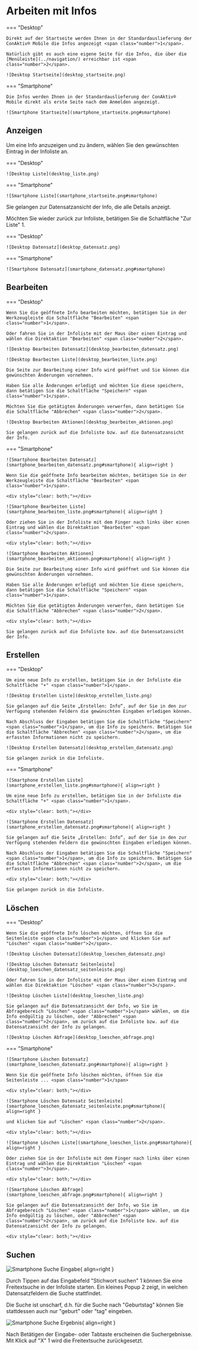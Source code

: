 # Arbeiten mit Infos

=== "Desktop"

    Direkt auf der Startseite werden Ihnen in der Standardauslieferung der ConAktiv® Mobile die Infos angezeigt <span class="number">1</span>.

    Natürlich gibt es auch eine eigene Seite für die Infos, die über die [Menüleiste](../navigation/) erreichbar ist <span class="number">2</span>.

    ![Desktop Startseite](desktop_startseite.png)

=== "Smartphone"

    Die Infos werden Ihnen in der Standardauslieferung der ConAktiv® Mobile direkt als erste Seite nach dem Anmelden angezeigt.

    ![Smartphone Startseite](smartphone_startseite.png#smartphone)

## Anzeigen

Um eine Info anzuzeigen und zu ändern, wählen Sie den gewünschten Eintrag in der Infoliste an.

=== "Desktop"

    ![Desktop Liste](desktop_liste.png)

=== "Smartphone"

    ![Smartphone Liste](smartphone_startseite.png#smartphone)

Sie gelangen zur Datensatzansicht der Info, die alle Details anzeigt.

Möchten Sie wieder zurück zur Infoliste, betätigen Sie die Schaltfläche "Zur Liste" <span class="number">1</span>.

=== "Desktop"

    ![Desktop Datensatz](desktop_datensatz.png)

=== "Smartphone"

    ![Smartphone Datensatz](smartphone_datensatz.png#smartphone)

## Bearbeiten

=== "Desktop"

    Wenn Sie die geöffnete Info bearbeiten möchten, betätigen Sie in der Werkzeugleiste die Schaltfläche "Bearbeiten" <span class="number">1</span>.

    Oder fahren Sie in der Infoliste mit der Maus über einen Eintrag und wählen die Direktaktion "Bearbeiten" <span class="number">2</span>.

    ![Desktop Bearbeiten Datensatz](desktop_bearbeiten_datensatz.png)

    ![Desktop Bearbeiten Liste](desktop_bearbeiten_liste.png)

    Die Seite zur Bearbeitung einer Info wird geöffnet und Sie können die gewünschten Änderungen vornehmen.

    Haben Sie alle Änderungen erledigt und möchten Sie diese speichern, dann betätigen Sie die Schaltfläche "Speichern" <span class="number">1</span>.

    Möchten Sie die getätigten Änderungen verwerfen, dann betätigen Sie die Schaltfläche "Abbrechen" <span class="number">2</span>.

    ![Desktop Bearbeiten Aktionen](desktop_bearbeiten_aktionen.png)

    Sie gelangen zurück auf die Infoliste bzw. auf die Datensatzansicht der Info.

=== "Smartphone"

    ![Smartphone Bearbeiten Datensatz](smartphone_bearbeiten_datensatz.png#smartphone){ align=right }

    Wenn Sie die geöffnete Info bearbeiten möchten, betätigen Sie in der Werkzeugleiste die Schaltfläche "Bearbeiten" <span class="number">1</span>.

    <div style="clear: both;"></div>

    ![Smartphone Bearbeiten Liste](smartphone_bearbeiten_liste.png#smartphone){ align=right }

    Oder ziehen Sie in der Infoliste mit dem Finger nach links über einen Eintrag und wählen die Direktaktion "Bearbeiten" <span class="number">2</span>.

    <div style="clear: both;"></div>

    ![Smartphone Bearbeiten Aktionen](smartphone_bearbeiten_aktionen.png#smartphone){ align=right }

    Die Seite zur Bearbeitung einer Info wird geöffnet und Sie können die gewünschten Änderungen vornehmen.

    Haben Sie alle Änderungen erledigt und möchten Sie diese speichern, dann betätigen Sie die Schaltfläche "Speichern" <span class="number">1</span>.

    Möchten Sie die getätigten Änderungen verwerfen, dann betätigen Sie die Schaltfläche "Abbrechen" <span class="number">2</span>.

    <div style="clear: both;"></div>

    Sie gelangen zurück auf die Infoliste bzw. auf die Datensatzansicht der Info.

## Erstellen

=== "Desktop"

    Um eine neue Info zu erstellen, betätigen Sie in der Infoliste die Schaltfläche "+" <span class="number">1</span>.

    ![Desktop Erstellen Liste](desktop_erstellen_liste.png)

    Sie gelangen auf die Seite „Erstellen: Info“, auf der Sie in den zur Verfügung stehenden Feldern die gewünschten Eingaben erledigen können.

    Nach Abschluss der Eingaben betätigen Sie die Schaltfläche "Speichern" <span class="number">1</span>, um die Info zu speichern. Betätigen Sie die Schaltfläche "Abbrechen" <span class="number">2</span>, um die erfassten Informationen nicht zu speichern.

    ![Desktop Erstellen Datensatz](desktop_erstellen_datensatz.png)

    Sie gelangen zurück in die Infoliste.

=== "Smartphone"

    ![Smartphone Erstellen Liste](smartphone_erstellen_liste.png#smartphone){ align=right }

    Um eine neue Info zu erstellen, betätigen Sie in der Infoliste die Schaltfläche "+" <span class="number">1</span>.

    <div style="clear: both;"></div>

    ![Smartphone Erstellen Datensatz](smartphone_erstellen_datensatz.png#smartphone){ align=right } 

    Sie gelangen auf die Seite „Erstellen: Info“, auf der Sie in den zur Verfügung stehenden Feldern die gewünschten Eingaben erledigen können.

    Nach Abschluss der Eingaben betätigen Sie die Schaltfläche "Speichern" <span class="number">1</span>, um die Info zu speichern. Betätigen Sie die Schaltfläche "Abbrechen" <span class="number">2</span>, um die erfassten Informationen nicht zu speichern.

    <div style="clear: both;"></div>

    Sie gelangen zurück in die Infoliste.

## Löschen

=== "Desktop"

    Wenn Sie die geöffnete Info löschen möchten, öffnen Sie die Seitenleiste <span class="number">1</span> und klicken Sie auf "Löschen" <span class="number">2</span>.

    ![Desktop Löschen Datensatz](desktop_loeschen_datensatz.png)

    ![Desktop Löschen Datensatz Seitenleiste](desktop_loeschen_datensatz_seitenleiste.png)

    Oder fahren Sie in der Infoliste mit der Maus über einen Eintrag und wählen die Direktaktion "Löschen" <span class="number">3</span>.

    ![Desktop Löschen Liste](desktop_loeschen_liste.png)

    Sie gelangen auf die Datensatzansicht der Info, wo Sie im Abfragebereich "Löschen" <span class="number">1</span> wählen, um die Info endgültig zu löschen, oder "Abbrechen" <span class="number">2</span>, um zurück auf die Infoliste bzw. auf die Datensatzansicht der Info zu gelangen.

    ![Desktop Löschen Abfrage](desktop_loeschen_abfrage.png)

=== "Smartphone"

    ![Smartphone Löschen Datensatz](smartphone_loeschen_datensatz.png#smartphone){ align=right } 

    Wenn Sie die geöffnete Info löschen möchten, öffnen Sie die Seitenleiste ... <span class="number">1</span>

    <div style="clear: both;"></div>

    ![Smartphone Löschen Datensatz Seitenleiste](smartphone_loeschen_datensatz_seitenleiste.png#smartphone){ align=right } 

    und klicken Sie auf "Löschen" <span class="number">2</span>.

    <div style="clear: both;"></div>

    ![Smartphone Löschen Liste](smartphone_loeschen_liste.png#smartphone){ align=right } 

    Oder ziehen Sie in der Infoliste mit dem Finger nach links über einen Eintrag und wählen die Direktaktion "Löschen" <span class="number">3</span>.

    <div style="clear: both;"></div>

    ![Smartphone Löschen Abfrage](smartphone_loeschen_abfrage.png#smartphone){ align=right } 

    Sie gelangen auf die Datensatzansicht der Info, wo Sie im Abfragebereich "Löschen" <span class="number">1</span> wählen, um die Info endgültig zu löschen, oder "Abbrechen" <span class="number">2</span>, um zurück auf die Infoliste bzw. auf die Datensatzansicht der Info zu gelangen.

    <div style="clear: both;"></div>

## Suchen

![Smartphone Suche Eingabe](smartphone_suche_eingabe.png#smartphone){ align=right }

Durch Tippen auf das Eingabefeld "Stichwort suchen" <span class="number">1</span> können Sie eine Freitextsuche in der Infoliste starten. Ein kleines Popup <span class="number">2</span> zeigt, in welchen Datensatzfeldern die Suche stattfindet.

Die Suche ist unscharf, d.h. für die Suche nach "Geburtstag" können Sie stattdessen auch nur "geburt" oder "tag" eingeben.

<div style="clear: both;"></div>

![Smartphone Suche Ergebnis](smartphone_suche_ergebnis.png#smartphone){ align=right }

Nach Betätigen der Eingabe- oder Tabtaste erscheinen die Suchergebnisse. Mit Klick auf "X" <span class="number">1</span> wird die Freitextsuche zurückgesetzt.

<div style="clear: both;"></div>

